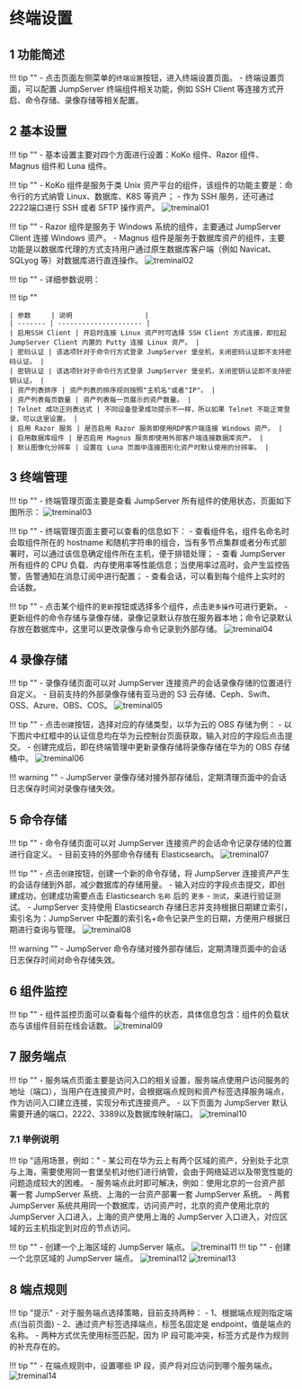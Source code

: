 # 终端设置
## 1 功能简述
!!! tip ""
    - 点击页面左侧菜单的`终端设置`按钮，进入终端设置页面。
    - 终端设置页面，可以配置 JumpServer 终端组件相关功能，例如 SSH Client 等连接方式开启、命令存储、录像存储等相关配置。

## 2 基本设置
!!! tip ""
    - 基本设置主要对四个方面进行设置：KoKo 组件、Razor 组件、Magnus 组件和 Luna 组件。

!!! tip ""
    - KoKo 组件是服务于类 Unix 资产平台的组件，该组件的功能主要是：命令行的方式纳管 Linux、数据库、K8S 等资产；
    - 作为 SSH 服务，还可通过2222端口进行 SSH 或者 SFTP 操作资产。
![treminal01](../../img/terminal01.png)

!!! tip ""
    - Razor 组件是服务于 Windows 系统的组件，主要通过 JumpServer Client 连接 Windows 资产。
    - Magnus 组件是服务于数据库资产的组件，主要功能是以数据库代理的方式支持用户通过原生数据库客户端（例如 Navicat、SQLyog 等）对数据库进行直连操作。
![treminal02](../../img/terminal02.png)

!!! tip ""
    - 详细参数说明：

!!! tip ""

    | 参数     | 说明                  |
    | ------- | --------------------- |
    | 启用SSH Client | 开启时连接 Linux 资产时可选择 SSH Client 方式连接，即拉起 JumpServer Client 内置的 Putty 连接 Linux 资产。 |
    | 密码认证 | 该选项针对于命令行方式登录 JumpServer 堡垒机，关闭密码认证即不支持密码认证。 |
    | 密钥认证 | 该选项针对于命令行方式登录 JumpServer 堡垒机，关闭密钥认证即不支持密钥认证。 |
    | 资产列表排序 | 资产列表的排序规则按照"主机名"或者"IP"。 |
    | 资产列表每页数量 | 资产列表每一页展示的资产数量。 |
    | Telnet 成功正则表达式 | 不同设备登录成功提示不一样，所以如果 Telnet 不能正常登录，可以这里设置。 |
    | 启用 Razor 服务 | 是否启用 Razor 服务即使用RDP客户端连接 Windows 资产。 |
    | 启用数据库组件 | 是否启用 Magnus 服务即使用外部客户端连接数据库资产。 |
    | 默认图像化分辨率 | 设置在 Luna 页面中连接图形化资产时默认使用的分辨率。 |

## 3 终端管理
!!! tip ""
    - 终端管理页面主要是查看 JumpServer 所有组件的使用状态，页面如下图所示：
![treminal03](../../img/terminal03.png)

!!! tip ""
    - 终端管理页面主要可以查看的信息如下：
    - 查看组件名，组件名命名时会取组件所在的 hostname 和随机字符串的组合，当有多节点集群或者分布式部署时，可以通过该信息确定组件所在主机，便于排错处理；
    - 查看 JumpServer 所有组件的 CPU 负载、内存使用率等性能信息；当使用率过高时，会产生监控告警，告警通知在消息订阅中进行配置；
    - 查看会话，可以看到每个组件上实时的会话数。

!!! tip ""
    - 点击某个组件的`更新`按钮或选择多个组件，点击`更多操作`可进行更新。
    - 更新组件的命令存储与录像存储，录像记录默认存放在服务器本地；命令记录默认存放在数据库中，这里可以更改录像与命令记录到外部存储。
![treminal04](../../img/terminal04.png)

## 4 录像存储
!!! tip ""
    - 录像存储页面可以对 JumpServer 连接资产的会话录像存储的位置进行自定义。
    - 目前支持的外部录像存储有亚马逊的 S3 云存储、Ceph、Swift、OSS、Azure、OBS、COS。
![treminal05](../../img/terminal05.png)

!!! tip ""
    - 点击`创建`按钮，选择对应的存储类型，以华为云的 OBS 存储为例：
    - 以下图片中红框中的认证信息均在华为云控制台页面获取，输入对应的字段后点击提交。
    - 创建完成后，即在终端管理中更新录像存储将录像存储在华为的 OBS 存储桶中。
![treminal06](../../img/terminal06.png)

!!! warning ""
    - JumpServer 录像存储对接外部存储后，定期清理页面中的会话日志保存时间对录像存储失效。

## 5 命令存储
!!! tip ""
    - 命令存储页面可以对 JumpServer 连接资产的会话命令记录存储的位置进行自定义。
    - 目前支持的外部命令存储有 Elasticsearch。
![treminal07](../../img/terminal07.png)

!!! tip ""
    - 点击`创建`按钮，创建一个新的命令存储，将 JumpServer 连接资产产生的会话存储到外部，减少数据库的存储用量。
    - 输入对应的字段点击提交，即创建成功，创建成功需要点击 Elasticsearch `名称` 后的 `更多` - `测试`，来进行验证测试。
    - JumpServer 支持使用 Elasticsearch 存储日志并支持根据日期建立索引，索引名为：JumpServer 中配置的索引名+命令记录产生的日期，方便用户根据日期进行查询与管理。
![treminal08](../../img/terminal08.png)

!!! warning ""
    - JumpServer 命令存储对接外部存储后，定期清理页面中的会话日志保存时间对命令存储失效。

## 6 组件监控
!!! tip ""
    - 组件监控页面可以查看每个组件的状态，具体信息包含：组件的负载状态与该组件目前在线会话数。
![treminal09](../../img/terminal09.png)

## 7 服务端点
!!! tip ""
    - 服务端点页面主要是访问入口的相关设置，服务端点使用户访问服务的地址（端口），当用户在连接资产时，会根据端点规则和资产标签选择服务端点，作为访问入口建立连接，实现分布式连接资产。
    - 以下页面为 JumpServer 默认需要开通的端口，2222、3389以及数据库映射端口。
![treminal10](../../img/terminal10.png)

### 7.1 举例说明
!!! tip "适用场景，例如："
    - 某公司在华为云上有两个区域的资产，分别处于北京与上海，需要使用同一套堡垒机对他们进行纳管，会由于网络延迟以及带宽性能的问题造成较大的困难。
    - 服务端点此时即可解决，例如：使用北京的一台资产部署一套 JumpServer 系统、上海的一台资产部署一套 JumpServer 系统。
    - 两套 JumpServer 系统共用同一个数据库，访问资产时，北京的资产使用北京的 JumpServer 入口进入，上海的资产使用上海的 JumpServer 入口进入，对应区域的云主机指定到对应的节点访问。

!!! tip ""
    - 创建一个上海区域的 JumpServer 端点。
![treminal11](../../img/terminal11.png)
!!! tip ""
    - 创建一个北京区域的 JumpServer 端点。
![treminal12](../../img/terminal12.png)
![treminal13](../../img/terminal13.png)

## 8 端点规则
!!! tip "提示"
    - 对于服务端点选择策略，目前支持两种：
    - 1、根据端点规则指定端点(当前页面)
    - 2、通过资产标签选择端点，标签名固定是 endpoint，值是端点的名称。
    - 两种方式优先使用标签匹配，因为 IP 段可能冲突，标签方式是作为规则的补充存在的。

!!! tip ""
    - 在端点规则中，设置哪些 IP 段，资产将对应访问到哪个服务端点。
![treminal14](../../img/terminal14.png)


